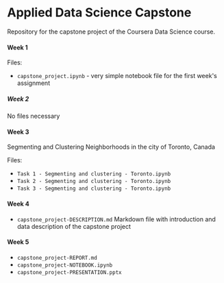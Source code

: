 # Applied Data Science Capstone
Repository for the capstone project of the Coursera Data Science course.

#### Week 1

Files:
- `capstone_project.ipynb` - very simple notebook file for the first week's assignment

##### Week 2

No files necessary

#### Week 3
Segmenting and Clustering Neighborhoods in the city of Toronto, Canada

Files:
- `Task 1 - Segmenting and clustering - Toronto.ipynb`
- `Task 2 - Segmenting and clustering - Toronto.ipynb`
- `Task 3 - Segmenting and clustering - Toronto.ipynb`

#### Week 4

- `capstone_project-DESCRIPTION.md` Markdown file with introduction and data description of the capstone project

#### Week 5
- `capstone_project-REPORT.md`
- `capstone_project-NOTEBOOK.ipynb`
- `capstone_project-PRESENTATION.pptx`
